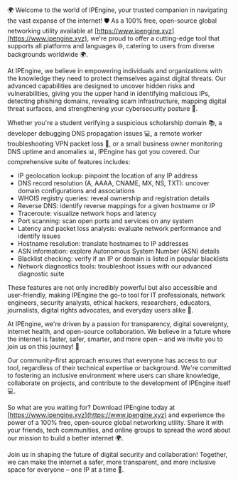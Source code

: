 🌍 Welcome to the world of IPEngine, your trusted companion in navigating the vast expanse of the internet! 🛡️ As a 100% free, open-source global networking utility available at [https://www.ipengine.xyz](https://www.ipengine.xyz), we're proud to offer a cutting-edge tool that supports all platforms and languages 🌐, catering to users from diverse backgrounds worldwide 🌍.

At IPEngine, we believe in empowering individuals and organizations with the knowledge they need to protect themselves against digital threats. Our advanced capabilities are designed to uncover hidden risks and vulnerabilities, giving you the upper hand in identifying malicious IPs, detecting phishing domains, revealing scam infrastructure, mapping digital threat surfaces, and strengthening your cybersecurity posture 🔐.

Whether you're a student verifying a suspicious scholarship domain 📚, a developer debugging DNS propagation issues 💻, a remote worker troubleshooting VPN packet loss 📍, or a small business owner monitoring DNS uptime and anomalies 📊, IPEngine has got you covered. Our comprehensive suite of features includes:

* IP geolocation lookup: pinpoint the location of any IP address
* DNS record resolution (A, AAAA, CNAME, MX, NS, TXT): uncover domain configurations and associations
* WHOIS registry queries: reveal ownership and registration details
* Reverse DNS: identify reverse mappings for a given hostname or IP
* Traceroute: visualize network hops and latency
* Port scanning: scan open ports and services on any system
* Latency and packet loss analysis: evaluate network performance and identify issues
* Hostname resolution: translate hostnames to IP addresses
* ASN information: explore Autonomous System Number (ASN) details
* Blacklist checking: verify if an IP or domain is listed in popular blacklists
* Network diagnostics tools: troubleshoot issues with our advanced diagnostic suite

These features are not only incredibly powerful but also accessible and user-friendly, making IPEngine the go-to tool for IT professionals, network engineers, security analysts, ethical hackers, researchers, educators, journalists, digital rights advocates, and everyday users alike 🌈.

At IPEngine, we're driven by a passion for transparency, digital sovereignty, internet health, and open-source collaboration. We believe in a future where the internet is faster, safer, smarter, and more open – and we invite you to join us on this journey! 🚀

Our community-first approach ensures that everyone has access to our tool, regardless of their technical expertise or background. We're committed to fostering an inclusive environment where users can share knowledge, collaborate on projects, and contribute to the development of IPEngine itself 💻.

So what are you waiting for? Download IPEngine today at [https://www.ipengine.xyz](https://www.ipengine.xyz) and experience the power of a 100% free, open-source global networking utility. Share it with your friends, tech communities, and online groups to spread the word about our mission to build a better internet 🌍.

Join us in shaping the future of digital security and collaboration! Together, we can make the internet a safer, more transparent, and more inclusive space for everyone – one IP at a time 🔐.